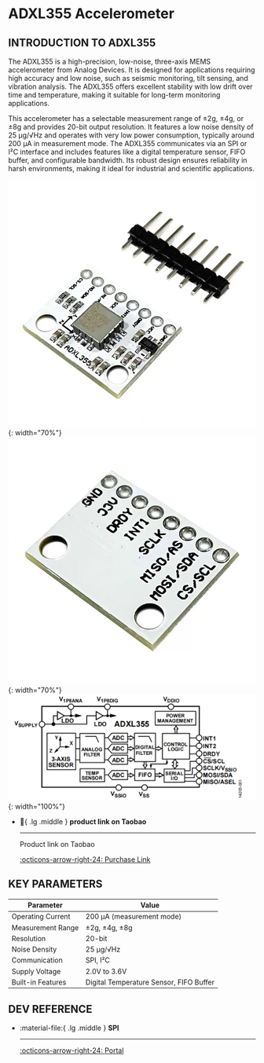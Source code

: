 # ADXL355 Accelerometer

## INTRODUCTION TO ADXL355

The ADXL355 is a high-precision, low-noise, three-axis MEMS accelerometer from Analog Devices. It is designed for applications requiring high accuracy and low noise, such as seismic monitoring, tilt sensing, and vibration analysis. The ADXL355 offers excellent stability with low drift over time and temperature, making it suitable for long-term monitoring applications.

This accelerometer has a selectable measurement range of ±2g, ±4g, or ±8g and provides 20-bit output resolution. It features a low noise density of 25 µg/√Hz and operates with very low power consumption, typically around 200 µA in measurement mode. The ADXL355 communicates via an SPI or I²C interface and includes features like a digital temperature sensor, FIFO buffer, and configurable bandwidth. Its robust design ensures reliability in harsh environments, making it ideal for industrial and scientific applications.

![FRONT](355front.jpg){: width="70%"}
![BACK](355back.jpg){: width="70%"}
![ADXL355](ADXL355.png){: width="100%"}

<div class="grid cards" markdown>

-   :shopping_cart:{ .lg .middle } __product link on Taobao__

    ---

    Product link on Taobao


    [:octicons-arrow-right-24: <a href="https://m.tb.cn/h.gOAa1c9dkkkeJvb?tk=AzO934Jjml0" target="_blank"> Purchase Link </a>](#)

</div>

## KEY PARAMETERS

| Parameter          | Value                        |
|--------------------|------------------------------|
| Operating Current  | 200 µA (measurement mode)    |
| Measurement Range  | ±2g, ±4g, ±8g                |
| Resolution         | 20-bit                       |
| Noise Density      | 25 µg/√Hz                    |
| Communication      | SPI, I²C                     |
| Supply Voltage     | 2.0V to 3.6V                 |
| Built-in Features  | Digital Temperature Sensor, FIFO Buffer |

## DEV REFERENCE

<div class="grid cards" markdown>

-   :material-file:{ .lg .middle } __SPI__

    ---

    [:octicons-arrow-right-24: <a href="https://blog.csdn.net/as480133937/article/details/105764119" target="_blank"> Portal </a>](#)

</div>